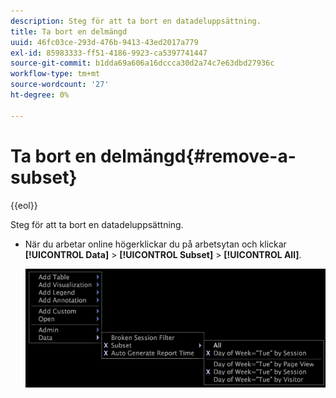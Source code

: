 ```yaml
---
description: Steg för att ta bort en datadeluppsättning.
title: Ta bort en delmängd
uuid: 46fc03ce-293d-476b-9413-43ed2017a779
exl-id: 85983333-ff51-4186-9923-ca5397741447
source-git-commit: b1dda69a606a16dccca30d2a74c7e63dbd27936c
workflow-type: tm+mt
source-wordcount: '27'
ht-degree: 0%

---
```


# Ta bort en delmängd{#remove-a-subset}

{{eol}}

Steg för att ta bort en datadeluppsättning.

* När du arbetar online högerklickar du på arbetsytan och klickar **[!UICONTROL Data]** > **[!UICONTROL Subset]** > **[!UICONTROL All]**.

   ![](assets/mnu_Subset_All.png)
